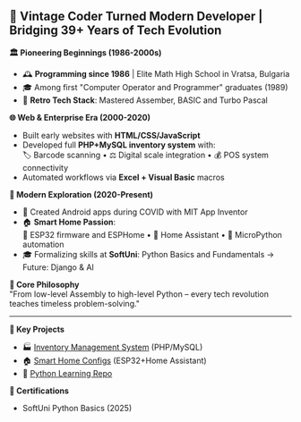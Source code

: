 ## 🌟 **Vintage Coder Turned Modern Developer | Bridging 39+ Years of Tech Evolution**  

**🏛️ Pioneering Beginnings (1986-2000s)**  
- 🕰️ **Programming since 1986** | Elite Math High School in Vratsa, Bulgaria  
- 🎓 Among first "Computer Operator and Programmer" graduates (1989)  
- 💾 **Retro Tech Stack**: Mastered Assember, BASIC and Turbo Pascal  

**🌐 Web & Enterprise Era (2000-2020)**  
- Built early websites with **HTML/CSS/JavaScript**  
- Developed full **PHP+MySQL inventory system** with:  
  🏷️ Barcode scanning • ⚖️ Digital scale integration • 💰 POS system connectivity  
- Automated workflows via **Excel + Visual Basic** macros  

**🚀 Modern Exploration (2020-Present)**  
- 📱 Created Android apps during COVID with MIT App Inventor  
- 🏠 **Smart Home Passion**:  
  🔌 ESP32 firmware and ESPHome • 🏡 Home Assistant • 🐍 MicroPython automation  
- 🎓 Formalizing skills at **SoftUni**: Python Basics and Fundamentals → Future: Django & AI  

**🌱 Core Philosophy**  
"From low-level Assembly to high-level Python – every tech revolution teaches timeless problem-solving."  

---

**🔗 Key Projects**  
- 🏭 [Inventory Management System](#) (PHP/MySQL)  
- 🏠 [Smart Home Configs](#) (ESP32+Home Assistant)  
- 🐍 [Python Learning Repo](#)  

**📜 Certifications**  
- SoftUni Python Basics (2025)  
